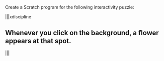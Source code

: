 Create a Scratch program for the following interactivity puzzle:

|||xdiscipline
## Whenever you click on the background, a ﬂower appears at that spot.
|||